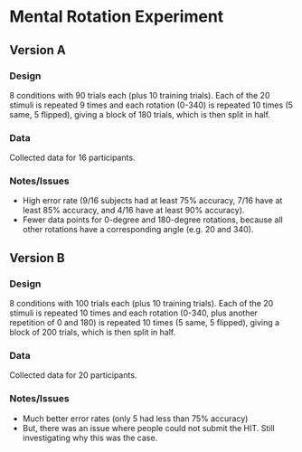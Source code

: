 # Mental Rotation Experiment

## Version A

### Design

8 conditions with 90 trials each (plus 10 training trials). Each of
the 20 stimuli is repeated 9 times and each rotation (0-340) is
repeated 10 times (5 same, 5 flipped), giving a block of 180 trials,
which is then split in half.

### Data

Collected data for 16 participants.

### Notes/Issues

* High error rate (9/16 subjects had at least 75% accuracy, 7/16 have
  at least 85% accuracy, and 4/16 have at least 90% accuracy).
* Fewer data points for 0-degree and 180-degree rotations, because all
  other rotations have a corresponding angle (e.g. 20 and 340).

## Version B

### Design

8 conditions with 100 trials each (plus 10 training trials). Each of
the 20 stimuli is repeated 10 times and each rotation (0-340, plus
another repetition of 0 and 180) is repeated 10 times (5 same, 5
flipped), giving a block of 200 trials, which is then split in half.

### Data

Collected data for 20 participants.

### Notes/Issues

* Much better error rates (only 5 had less than 75% accuracy)
* But, there was an issue where people could not submit the HIT. Still
  investigating why this was the case.
